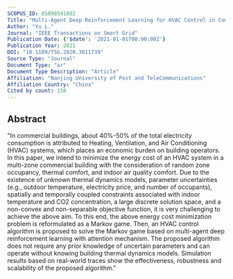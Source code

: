 ```yaml
---
SCOPUS_ID: 85098591802
Title: "Multi-Agent Deep Reinforcement Learning for HVAC Control in Commercial Buildings"
Author: "Yu L."
Journal: "IEEE Transactions on Smart Grid"
Publication Date: {'$date': '2021-01-01T00:00:00Z'}
Publication Year: 2021
DOI: "10.1109/TSG.2020.3011739"
Source Type: "Journal"
Document Type: "ar"
Document Type Description: "Article"
Affiliation: "Nanjing University of Post and TeleCommunications"
Affiliation Country: "China"
Cited by count: 156
---
```


## Abstract
"In commercial buildings, about 40%-50% of the total electricity consumption is attributed to Heating, Ventilation, and Air Conditioning (HVAC) systems, which places an economic burden on building operators. In this paper, we intend to minimize the energy cost of an HVAC system in a multi-zone commercial building with the consideration of random zone occupancy, thermal comfort, and indoor air quality comfort. Due to the existence of unknown thermal dynamics models, parameter uncertainties (e.g., outdoor temperature, electricity price, and number of occupants), spatially and temporally coupled constraints associated with indoor temperature and CO2 concentration, a large discrete solution space, and a non-convex and non-separable objective function, it is very challenging to achieve the above aim. To this end, the above energy cost minimization problem is reformulated as a Markov game. Then, an HVAC control algorithm is proposed to solve the Markov game based on multi-agent deep reinforcement learning with attention mechanism. The proposed algorithm does not require any prior knowledge of uncertain parameters and can operate without knowing building thermal dynamics models. Simulation results based on real-world traces show the effectiveness, robustness and scalability of the proposed algorithm."
